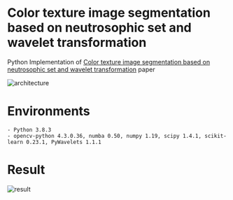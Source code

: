 # Color texture image segmentation based on neutrosophic set and wavelet transformation

Python Implementation of [Color texture image segmentation based on neutrosophic set and wavelet transformation](https://www.sciencedirect.com/science/article/pii/S1077314211000993#b0115) paper

![architecture](https://ars.els-cdn.com/content/image/1-s2.0-S1077314211000993-gr2.jpg)

# Environments

    - Python 3.8.3
    - opencv-python 4.3.0.36, numba 0.50, numpy 1.19, scipy 1.4.1, scikit-learn 0.23.1, PyWavelets 1.1.1
	
# Result

![result](https://github.com/mfatiho/imgsegneutsetwavtrans/blob/master/results/horse_result.jpg)
	